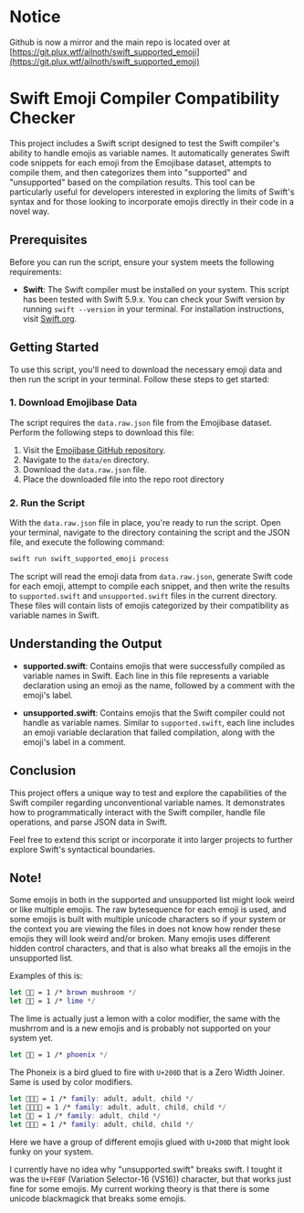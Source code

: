 # Notice
Github is now a mirror and the main repo is located over at [https://git.plux.wtf/ailnoth/swift_supported_emoji](https://git.plux.wtf/ailnoth/swift_supported_emoji)

# Swift Emoji Compiler Compatibility Checker

This project includes a Swift script designed to test the Swift compiler's ability to handle emojis as variable names. It automatically generates Swift code snippets for each emoji from the Emojibase dataset, attempts to compile them, and then categorizes them into "supported" and "unsupported" based on the compilation results. This tool can be particularly useful for developers interested in exploring the limits of Swift's syntax and for those looking to incorporate emojis directly in their code in a novel way.

## Prerequisites

Before you can run the script, ensure your system meets the following requirements:

- **Swift**: The Swift compiler must be installed on your system. This script has been tested with Swift 5.9.x. You can check your Swift version by running `swift --version` in your terminal. For installation instructions, visit [Swift.org](https://swift.org/download/).

## Getting Started

To use this script, you'll need to download the necessary emoji data and then run the script in your terminal. Follow these steps to get started:

### 1. Download Emojibase Data

The script requires the `data.raw.json` file from the Emojibase dataset. Perform the following steps to download this file:

1. Visit the [Emojibase GitHub repository](https://github.com/milesj/emojibase/tree/master/packages/data/en).
2. Navigate to the `data/en` directory.
3. Download the `data.raw.json` file.
4. Place the downloaded file into the repo root directory

### 2. Run the Script

With the `data.raw.json` file in place, you're ready to run the script. Open your terminal, navigate to the directory containing the script and the JSON file, and execute the following command:

```bash
swift run swift_supported_emoji process
```

The script will read the emoji data from `data.raw.json`, generate Swift code for each emoji, attempt to compile each snippet, and then write the results to `supported.swift` and `unsupported.swift` files in the current directory. These files will contain lists of emojis categorized by their compatibility as variable names in Swift.

## Understanding the Output

- **supported.swift**: Contains emojis that were successfully compiled as variable names in Swift. Each line in this file represents a variable declaration using an emoji as the name, followed by a comment with the emoji's label.
  
- **unsupported.swift**: Contains emojis that the Swift compiler could not handle as variable names. Similar to `supported.swift`, each line includes an emoji variable declaration that failed compilation, along with the emoji's label in a comment.

## Conclusion

This project offers a unique way to test and explore the capabilities of the Swift compiler regarding unconventional variable names. It demonstrates how to programmatically interact with the Swift compiler, handle file operations, and parse JSON data in Swift.

Feel free to extend this script or incorporate it into larger projects to further explore Swift's syntactical boundaries.

## Note!
Some emojis in both in the supported and unsupported list might look weird or like multiple emojis.
The raw bytesequence for each emoji is used, and some emojis is built with multiple unicode characters so if your system or the context you are viewing the files in does
not know how render these emojis they will look weird and/or broken. Many emojis uses different hidden control characters, and that is also what breaks all the emojis in the unsupported list.

Examples of this is:

```swift
let 🍄‍🟫 = 1 /* brown mushroom */
let 🍋‍🟩 = 1 /* lime */
```
The lime is actually just a lemon with a color modifier, the same with the mushrrom and is a new emojis and is probably not supported on your system yet.

```swift
let 🐦‍🔥 = 1 /* phoenix */
```
The Phoneix is a bird glued to fire with `U+200D` that is a Zero Width Joiner. Same is used by color modifiers.

```swift
let 🧑‍🧑‍🧒 = 1 /* family: adult, adult, child */
let 🧑‍🧑‍🧒‍🧒 = 1 /* family: adult, adult, child, child */
let 🧑‍🧒 = 1 /* family: adult, child */
let 🧑‍🧒‍🧒 = 1 /* family: adult, child, child */
```
Here we have a group of different emojis glued with `U+200D` that might look funky on your system.

I currently have no idea why "unsupported.swift" breaks swift. I tought it was the `U+FE0F` (Variation Selector-16 (VS16)) character, but that works just fine for some emojis.
My current working theory is that there is some unicode blackmagick that breaks some emojis.
